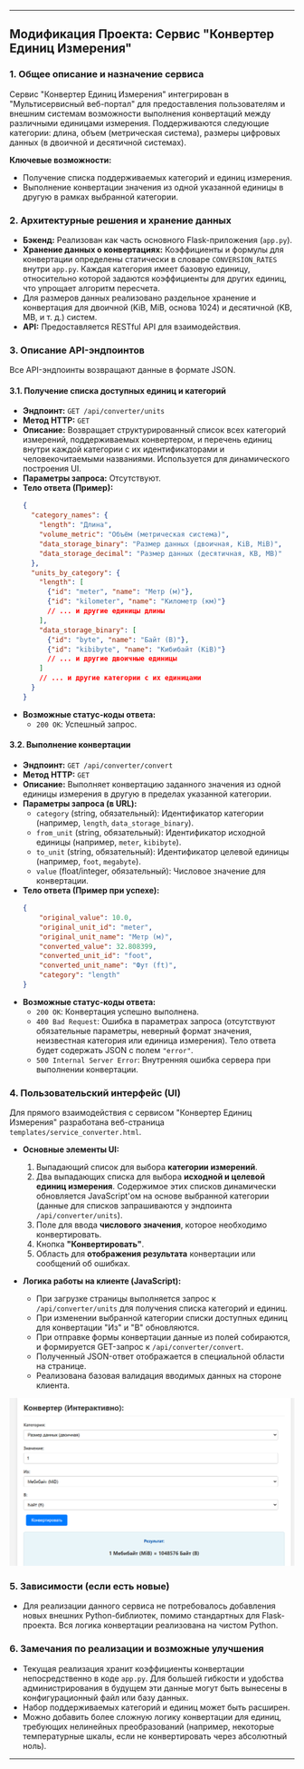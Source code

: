 ---

## Модификация Проекта: Сервис "Конвертер Единиц Измерения"

### 1. Общее описание и назначение сервиса

Сервис "Конвертер Единиц Измерения" интегрирован в "Мультисервисный веб-портал" для предоставления пользователям и внешним системам возможности выполнения конвертаций между различными единицами измерения. Поддерживаются следующие категории: длина, объем (метрическая система), размеры цифровых данных (в двоичной и десятичной системах).

**Ключевые возможности:**

*   Получение списка поддерживаемых категорий и единиц измерения.
*   Выполнение конвертации значения из одной указанной единицы в другую в рамках выбранной категории.

### 2. Архитектурные решения и хранение данных

*   **Бэкенд:** Реализован как часть основного Flask-приложения (`app.py`).
*   **Хранение данных о конвертациях:** Коэффициенты и формулы для конвертации определены статически в словаре `CONVERSION_RATES` внутри `app.py`. Каждая категория имеет базовую единицу, относительно которой задаются коэффициенты для других единиц, что упрощает алгоритм пересчета.
*   Для размеров данных реализовано раздельное хранение и конвертация для двоичной (KiB, MiB, основа 1024) и десятичной (KB, MB, и т. д.) систем.
*   **API:** Предоставляется RESTful API для взаимодействия.

### 3. Описание API-эндпоинтов

Все API-эндпоинты возвращают данные в формате JSON.

#### 3.1. Получение списка доступных единиц и категорий

*   **Эндпоинт:** `GET /api/converter/units`
*   **Метод HTTP:** `GET`
*   **Описание:** Возвращает структурированный список всех категорий измерений, поддерживаемых конвертером, и перечень единиц внутри каждой категории с их идентификаторами и человекочитаемыми названиями. Используется для динамического построения UI.
*   **Параметры запроса:** Отсутствуют.
*   **Тело ответа (Пример):**
    ```json
    {
      "category_names": {
        "length": "Длина",
        "volume_metric": "Объём (метрическая система)",
        "data_storage_binary": "Размер данных (двоичная, KiB, MiB)",
        "data_storage_decimal": "Размер данных (десятичная, KB, MB)"
      },
      "units_by_category": {
        "length": [
          {"id": "meter", "name": "Метр (м)"},
          {"id": "kilometer", "name": "Километр (км)"}
          // ... и другие единицы длины
        ],
        "data_storage_binary": [
          {"id": "byte", "name": "Байт (B)"},
          {"id": "kibibyte", "name": "Кибибайт (KiB)"}
          // ... и другие двоичные единицы
        ]
        // ... и другие категории с их единицами
      }
    }
    ```
*   **Возможные статус-коды ответа:**
    *   `200 OK`: Успешный запрос.

#### 3.2. Выполнение конвертации

*   **Эндпоинт:** `GET /api/converter/convert`
*   **Метод HTTP:** `GET`
*   **Описание:** Выполняет конвертацию заданного значения из одной единицы измерения в другую в пределах указанной категории.
*   **Параметры запроса (в URL):**
    *   `category` (string, обязательный): Идентификатор категории (например, `length`, `data_storage_binary`).
    *   `from_unit` (string, обязательный): Идентификатор исходной единицы (например, `meter`, `kibibyte`).
    *   `to_unit` (string, обязательный): Идентификатор целевой единицы (например, `foot`, `megabyte`).
    *   `value` (float/integer, обязательный): Числовое значение для конвертации.
*   **Тело ответа (Пример при успехе):**
    ```json
    {
        "original_value": 10.0,
        "original_unit_id": "meter",
        "original_unit_name": "Метр (м)",
        "converted_value": 32.808399, 
        "converted_unit_id": "foot",
        "converted_unit_name": "Фут (ft)",
        "category": "length"
    }
    ```
*   **Возможные статус-коды ответа:**
    *   `200 OK`: Конвертация успешно выполнена.
    *   `400 Bad Request`: Ошибка в параметрах запроса (отсутствуют обязательные параметры, неверный формат значения, неизвестная категория или единица измерения). Тело ответа будет содержать JSON с полем `"error"`.
    *   `500 Internal Server Error`: Внутренняя ошибка сервера при выполнении конвертации.

### 4. Пользовательский интерфейс (UI)

Для прямого взаимодействия с сервисом "Конвертер Единиц Измерения" разработана веб-страница `templates/service_converter.html`.

*   **Основные элементы UI:**
    1.  Выпадающий список для выбора **категории измерений**.
    2.  Два выпадающих списка для выбора **исходной и целевой единиц измерения**. Содержимое этих списков динамически обновляется JavaScript'ом на основе выбранной категории (данные для списков запрашиваются у эндпоинта `/api/converter/units`).
    3.  Поле для ввода **числового значения**, которое необходимо конвертировать.
    4.  Кнопка **"Конвертировать"**.
    5.  Область для **отображения результата** конвертации или сообщений об ошибках.

*   **Логика работы на клиенте (JavaScript):**
    *   При загрузке страницы выполняется запрос к `/api/converter/units` для получения списка категорий и единиц.
    *   При изменении выбранной категории списки доступных единиц для конвертации "Из" и "В" обновляются.
    *   При отправке формы конвертации данные из полей собираются, и формируется GET-запрос к `/api/converter/convert`.
    *   Полученный JSON-ответ отображается в специальной области на странице.
    *   Реализована базовая валидация вводимых данных на стороне клиента.

![Интерфейс Конвертера Единиц](./images/convertor.png)

### 5. Зависимости (если есть новые)

*   Для реализации данного сервиса не потребовалось добавления новых внешних Python-библиотек, помимо стандартных для Flask-проекта. Вся логика конвертации реализована на чистом Python.

### 6. Замечания по реализации и возможные улучшения

*   Текущая реализация хранит коэффициенты конвертации непосредственно в коде `app.py`. Для большей гибкости и удобства администрирования в будущем эти данные могут быть вынесены в конфигурационный файл или базу данных.
*   Набор поддерживаемых категорий и единиц может быть расширен.
*   Можно добавить более сложную логику конвертации для единиц, требующих нелинейных преобразований (например, некоторые температурные шкалы, если не конвертировать через абсолютный ноль).

---